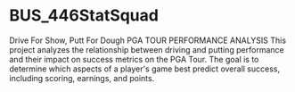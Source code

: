 # BUS_446StatSquad
Drive For Show, Putt For Dough
PGA TOUR PERFORMANCE ANALYSIS
This project analyzes the relationship between driving and putting performance and their impact on success metrics on the PGA Tour. The goal is to determine which aspects of a player's game best predict overall success, including scoring, earnings, and points.
